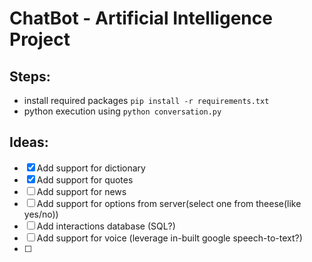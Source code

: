 # ChatBot - Artificial Intelligence Project

## Steps:
 - install required packages `pip install -r requirements.txt`
 - python execution using `python conversation.py`

## Ideas:
 - [x] Add support for dictionary
 - [x] Add support for quotes
 - [ ] Add support for news
 - [ ] Add support for options from server(select one from theese(like yes/no))
 - [ ] Add interactions database (SQL?)
 - [ ] Add support for voice (leverage in-built google speech-to-text?)
 - [ ] 